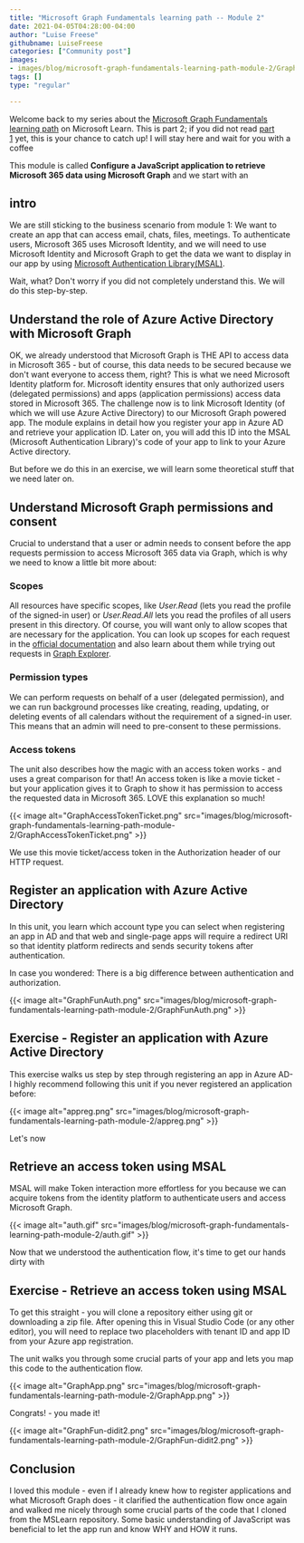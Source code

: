 ```yaml
---
title: "Microsoft Graph Fundamentals learning path -- Module 2"
date: 2021-04-05T04:28:00-04:00
author: "Luise Freese"
githubname: LuiseFreese
categories: ["Community post"]
images:
- images/blog/microsoft-graph-fundamentals-learning-path-module-2/GraphAccessTokenTicket.png
tags: []
type: "regular"

---
```


Welcome back to my series about the [Microsoft Graph Fundamentals
learning
path](https://docs.microsoft.com/learn/paths/m365-msgraph-fundamentals/) on
Microsoft Learn. This is part 2; if you did not read [part
1](https://m365princess.com/microsoft-graph-fundamentals-learning-path-module-1/) yet,
this is your chance to catch up! I will stay here and wait for you with
a coffee

This module is called **Configure a JavaScript application to retrieve
Microsoft 365 data using Microsoft Graph** and we start with an

## intro

We are still sticking to the business scenario from module 1: We want to
create an app that can access email, chats, files, meetings. To
authenticate users, Microsoft 365 uses Microsoft Identity, and we will
need to use Microsoft Identity and Microsoft Graph to get the data we
want to display in our app by using [Microsoft Authentication
Library(MSAL)](https://docs.microsoft.com/azure/active-directory/develop/msal-overview).

Wait, what? Don't worry if you did not completely understand this. We
will do this step-by-step.

## Understand the role of Azure Active Directory with Microsoft Graph

OK, we already understood that Microsoft Graph is THE API to access data
in Microsoft 365 - but of course, this data needs to be secured because
we don't want everyone to access them, right? This is what we need
Microsoft Identity platform for. Microsoft identity ensures that only
authorized users (delegated permissions) and apps (application
permissions) access data stored in Microsoft 365. The challenge now is
to link Microsoft Identity (of which we will use Azure Active Directory)
to our Microsoft Graph powered app. The module explains in detail how
you register your app in Azure AD and retrieve your application ID.
Later on, you will add this ID into the MSAL (Microsoft Authentication
Library)'s code of your app to link to your Azure Active directory.

But before we do this in an exercise, we will learn some theoretical
stuff that we need later on.

## Understand Microsoft Graph permissions and consent 

Crucial to understand that a user or admin needs to consent before the
app requests permission to access Microsoft 365 data via Graph, which is
why we need to know a little bit more about:

### Scopes

All resources have specific scopes, like *User.Read* (lets you read the
profile of the signed-in user) or *User.Read.All* lets you read the
profiles of all users present in this directory. Of course, you will
want only to allow scopes that are necessary for the application. You
can look up scopes for each request in the [official
documentation](https://docs.microsoft.com/graph/api/overview?toc=.%2Fref%2Ftoc.json&view=graph-rest-1.0) and
also learn about them while trying out requests in [Graph
Explorer](https://aka.ms/ge).

### Permission types

We can perform requests on behalf of a user (delegated permission), and
we can run background processes like creating, reading, updating, or
deleting events of all calendars without the requirement of a signed-in
user. This means that an admin will need to pre-consent to these
permissions.

### Access tokens

The unit also describes how the magic with an access token works - and
uses a great comparison for that! An access token is like a movie
ticket - but your application gives it to Graph to show it has
permission to access the requested data in Microsoft 365. LOVE this
explanation so much!

{{< image alt="GraphAccessTokenTicket.png" src="images/blog/microsoft-graph-fundamentals-learning-path-module-2/GraphAccessTokenTicket.png" >}}

We use this movie ticket/access token in the Authorization header of our
HTTP request.

## Register an application with Azure Active Directory

In this unit, you learn which account type you can select when
registering an app in AD and that web and single-page apps will require
a redirect URI so that identity platform redirects and sends security
tokens after authentication.

In case you wondered: There is a big difference between authentication
and authorization.

{{< image alt="GraphFunAuth.png" src="images/blog/microsoft-graph-fundamentals-learning-path-module-2/GraphFunAuth.png" >}}

## Exercise - Register an application with Azure Active Directory

This exercise walks us step by step through registering an app in Azure
AD- I highly recommend following this unit if you never registered an
application before:

{{< image alt="appreg.png" src="images/blog/microsoft-graph-fundamentals-learning-path-module-2/appreg.png" >}}

Let's now

## Retrieve an access token using MSAL

MSAL will make Token interaction more effortless for you because we can
acquire tokens from the identity platform to authenticate users and
access Microsoft Graph.

{{< image alt="auth.gif" src="images/blog/microsoft-graph-fundamentals-learning-path-module-2/auth.gif" >}}

Now that we understood the authentication flow, it's time to get our
hands dirty with

## Exercise - Retrieve an access token using MSAL

To get this straight - you will clone a repository either using git or
downloading a zip file. After opening this in Visual Studio Code (or any
other editor), you will need to replace two placeholders with tenant ID
and app ID from your Azure app registration.

The unit walks you through some crucial parts of your app and lets you
map this code to the authentication flow.

{{< image alt="GraphApp.png" src="images/blog/microsoft-graph-fundamentals-learning-path-module-2/GraphApp.png" >}}

Congrats! - you made it!

{{< image alt="GraphFun-didit2.png" src="images/blog/microsoft-graph-fundamentals-learning-path-module-2/GraphFun-didit2.png" >}}

## Conclusion

I loved this module - even if I already knew how to register
applications and what Microsoft Graph does - it clarified the
authentication flow once again and walked me nicely through some crucial
parts of the code that I cloned from the MSLearn repository. Some basic
understanding of JavaScript was beneficial to let the app run and know
WHY and HOW it runs.
